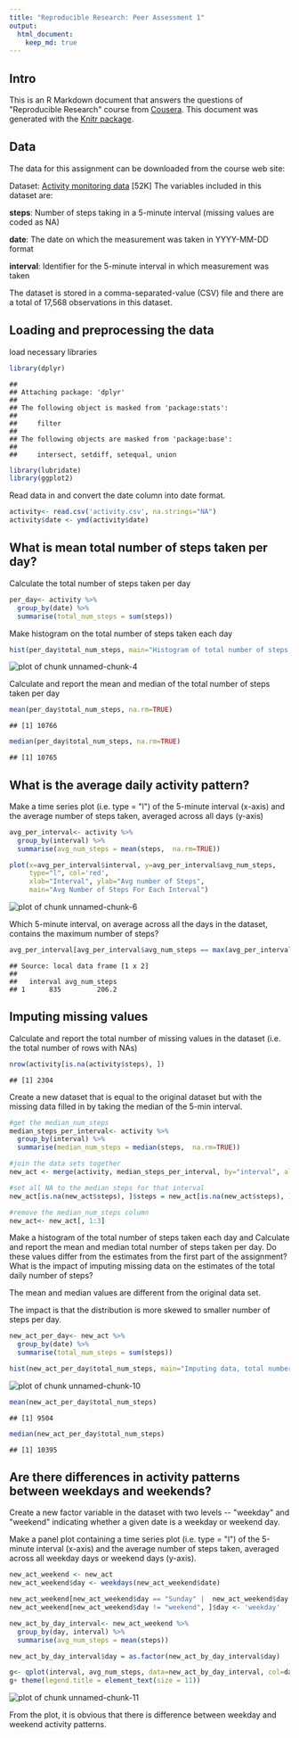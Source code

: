 ```yaml
---
title: "Reproducible Research: Peer Assessment 1"
output: 
  html_document:
    keep_md: true
---
```


## Intro

This is an R Markdown document that answers the questions of "Reproducible Research" course from [Cousera](https://www.coursera.org). This document was generated with the [Knitr package](http://cran.r-project.org/web/packages/knitr/index.html). 

## Data

The data for this assignment can be downloaded from the course web site:

Dataset: [Activity monitoring data](https://d396qusza40orc.cloudfront.net/repdata%2Fdata%2Factivity.zip) [52K]
The variables included in this dataset are:

**steps**: Number of steps taking in a 5-minute interval (missing values are coded as NA)

**date**: The date on which the measurement was taken in YYYY-MM-DD format

**interval**: Identifier for the 5-minute interval in which measurement was taken

The dataset is stored in a comma-separated-value (CSV) file and there are a total of 17,568 observations in this dataset.


## Loading and preprocessing the data

load necessary libraries


```r
library(dplyr)
```

```
## 
## Attaching package: 'dplyr'
## 
## The following object is masked from 'package:stats':
## 
##     filter
## 
## The following objects are masked from 'package:base':
## 
##     intersect, setdiff, setequal, union
```

```r
library(lubridate)
library(ggplot2)
```

Read data in and convert the date column into date format.


```r
activity<- read.csv('activity.csv', na.strings="NA")
activity$date <- ymd(activity$date)
```



## What is mean total number of steps taken per day?

Calculate the total number of steps taken per day



```r
per_day<- activity %>%
  group_by(date) %>%
  summarise(total_num_steps = sum(steps))
```

Make histogram on the total number of steps taken each day


```r
hist(per_day$total_num_steps, main="Histogram of total number of steps taken per day", col='red')
```

![plot of chunk unnamed-chunk-4](figure/unnamed-chunk-4.png) 

Calculate and report the mean and median of the total number of steps taken per day



```r
mean(per_day$total_num_steps, na.rm=TRUE)
```

```
## [1] 10766
```

```r
median(per_day$total_num_steps, na.rm=TRUE)
```

```
## [1] 10765
```


## What is the average daily activity pattern?
Make a time series plot (i.e. type = "l") of the 5-minute interval (x-axis) and the average number of steps taken, averaged across all days (y-axis)



```r
avg_per_interval<- activity %>%
  group_by(interval) %>%
  summarise(avg_num_steps = mean(steps,  na.rm=TRUE))

plot(x=avg_per_interval$interval, y=avg_per_interval$avg_num_steps, 
     type="l", col='red',
     xlab="Interval", ylab="Avg number of Steps", 
     main="Avg Number of Steps For Each Interval")
```

![plot of chunk unnamed-chunk-6](figure/unnamed-chunk-6.png) 

Which 5-minute interval, on average across all the days in the dataset, contains the maximum number of steps?



```r
avg_per_interval[avg_per_interval$avg_num_steps == max(avg_per_interval$avg_num_steps), ]
```

```
## Source: local data frame [1 x 2]
## 
##   interval avg_num_steps
## 1      835         206.2
```

## Imputing missing values

Calculate and report the total number of missing values in the dataset (i.e. the total number of rows with NAs)

```r
nrow(activity[is.na(activity$steps), ])
```

```
## [1] 2304
```

Create a new dataset that is equal to the original dataset but with the missing data filled in 
by taking the median of the 5-min interval.


```r
#get the median_num_steps
median_steps_per_interval<- activity %>%
  group_by(interval) %>%
  summarise(median_num_steps = median(steps,  na.rm=TRUE))

#join the data sets together
new_act <- merge(activity, median_steps_per_interval, by="interval", all.x=TRUE)

#set all NA to the median steps for that interval
new_act[is.na(new_act$steps), ]$steps = new_act[is.na(new_act$steps), ]$median_num_steps

#remove the median_num_steps column
new_act<- new_act[, 1:3]
```

Make a histogram of the total number of steps taken each day and Calculate and report the mean and median total number of steps taken per day. Do these values differ from the estimates from the first part of the assignment? What is the impact of imputing missing data on the estimates of the total daily number of steps?

The mean and median values are different from the original data set.

The impact is that the distribution is more skewed to smaller number of steps per day.


```r
new_act_per_day<- new_act %>%
  group_by(date) %>%
  summarise(total_num_steps = sum(steps))

hist(new_act_per_day$total_num_steps, main="Imputing data, total number of steps taken per day", col='red')
```

![plot of chunk unnamed-chunk-10](figure/unnamed-chunk-10.png) 

```r
mean(new_act_per_day$total_num_steps) 
```

```
## [1] 9504
```

```r
median(new_act_per_day$total_num_steps)
```

```
## [1] 10395
```


## Are there differences in activity patterns between weekdays and weekends?
Create a new factor variable in the dataset with two levels -- "weekday" and "weekend" indicating whether a given date is a weekday or weekend day.

Make a panel plot containing a time series plot (i.e. type = "l") of the 5-minute interval (x-axis) and the average number of steps taken, averaged across all weekday days or weekend days (y-axis). 


```r
new_act_weekend <- new_act
new_act_weekend$day <- weekdays(new_act_weekend$date)

new_act_weekend[new_act_weekend$day == "Sunday" |  new_act_weekend$day == "Saturday", ]$day <- 'weekend'
new_act_weekend[new_act_weekend$day != "weekend", ]$day <- 'weekday'

new_act_by_day_interval<- new_act_weekend %>%
  group_by(day, interval) %>%
  summarise(avg_num_steps = mean(steps))

new_act_by_day_interval$day = as.factor(new_act_by_day_interval$day)

g<- qplot(interval, avg_num_steps, data=new_act_by_day_interval, col=day, geom="line", facets = day ~ . )  + labs(x = "Interval") + labs(y = "Avg Number of Steps") + labs(title = "Number of Steps for weekday and weekends")
g+ theme(legend.title = element_text(size = 11))
```

![plot of chunk unnamed-chunk-11](figure/unnamed-chunk-11.png) 

From the plot, it is obvious that there is difference between weekday and weekend activity patterns.



